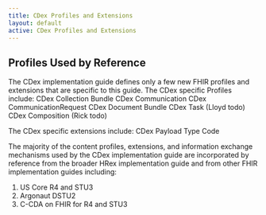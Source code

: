 ```yaml
---
title: CDex Profiles and Extensions
layout: default
active: CDex Profiles and Extensions
---
```


## Profiles Used by Reference

The CDex implementation guide defines only a few new FHIR profiles and extensions that are specific to this guide.  The CDex specific Profiles include:
CDex Collection Bundle
CDex Communication
CDex CommunicationRequest
CDex Document Bundle
CDex Task (Lloyd todo)
CDex Composition (Rick todo)

The CDex specific extensions include:
CDex Payload Type Code

The majority of the content profiles, extensions, and information exchange mechanisms used by the CDex implementation guide are incorporated by reference from the broader HRex implementation guide and from other FHIR implementation guides including:
1. US Core R4 and STU3
3. Argonaut DSTU2
4. C-CDA on FHIR for R4 and STU3


